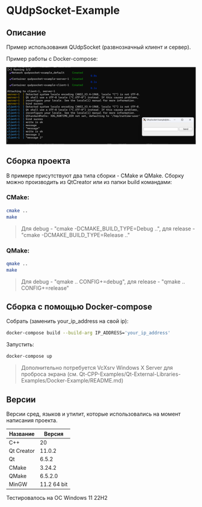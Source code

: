 # QUdpSocket-Example

## Описание

Пример использования QUdpSocket (развнозначный клиент и сервер).

Пример работы с Docker-compose:

![alt text](doc/QUdpSocket-Example.png)

## Сборка проекта

В примере присутствуют два типа сборки - CMake и QMake.
Сборку можно производить из QtCreator или из папки build командами:

### CMake:

```bash
cmake ..
make
```
> Для debug - "cmake -DCMAKE_BUILD_TYPE=Debug ..", для release - "cmake -DCMAKE_BUILD_TYPE=Release .."

### QMake:

```bash
qmake ..
make
```
> Для debug - "qmake .. CONFIG+=debug", для release - "qmake .. CONFIG+=release"

## Сборка с помощью Docker-compose

Собрать (заменить your_ip_address на свой ip):
```bash
docker-compose build --build-arg IP_ADDRESS='your_ip_address'
```

Запустить:
```bash
docker-compose up
```

> Дополнительно потребуется VcXsrv Windows X Server для проброса экрана (см. Qt-CPP-Examples/Qt-External-Libraries-Examples/Docker-Example/README.md)

## Версии

Версии сред, языков и утилит, которые использовались на момент написания проекта.

| Название   | Версия               |
| -----------|----------------------|
| C++        | 20                   |
| Qt Creator | 11.0.2               |
| Qt         | 6.5.2                |
| CMake      | 3.24.2               |
| QMake      | 6.5.2.0              |
| MinGW      | 11.2 64 bit          |

Тестировалось на ОС Windows 11 22H2
